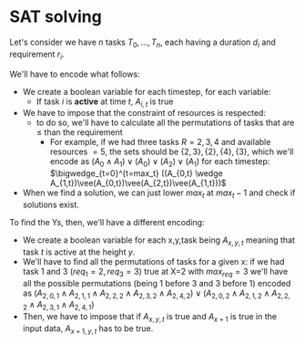 # SAT solving

Let's consider we have $n$ tasks $T_0,...,T_n$, each having a duration $d_i$ and requirement $r_i$.

We'll have to encode what follows: 

- We create a boolean variable for each timestep, for each variable:
  - If task $i$ is **active** at time $t$, $A_{i,t}$ is true
- We have to impose that the constraint of resources is respected:
  - to do so, we'll have to calculate all the permutations of tasks that are $\le$ than the requirement
    - For example, if we had three tasks $R={2,3,4}$ and available resources $=5$, the sets should be $\{2,3\},\{2\},\{4\}, \{3\}$, which we'll encode as $(A_0 \wedge A_1)\vee(A_0)\vee(A_2)\vee(A_1)$ for each timestep: $\bigwedge_{t=0}^{t=max_t} ((A_{0,t} \wedge A_{1,t})\vee(A_{0,t})\vee(A_{2,t})\vee(A_{1,t}))$
- When we find a solution, we can just lower $max_t$ at $max_t-1$ and check if solutions exist.



To find the Ys, then, we'll have a different encoding:

- We create a boolean variable for each x,y,task being $A_{x,y,t}$ meaning that task $t$ is active at the height $y$. 
- We'll have to find all the permutations of tasks for a given x: if we had task 1 and 3 ($req_1=2, req_3=3$) true at X=2 with $max_{req}=3$ we'll have all the possible permutations (being 1 before 3 and 3 before 1) encoded as $(A_{2,0,1}\wedge A_{2,1,1} \wedge A_{2,2,2}\wedge A_{2,3,2}\wedge A_{2,4,2}) \vee (A_{2,0,2}\wedge A_{2,1,2} \wedge A_{2,2,2}\wedge A_{2,3,1}\wedge A_{2,4,1})$
- Then, we have to impose that if $A_{x,y,t}$ is true and $A_{x+1}$ is true in the input data, $A_{x+1,y,t}$ has to be true.
